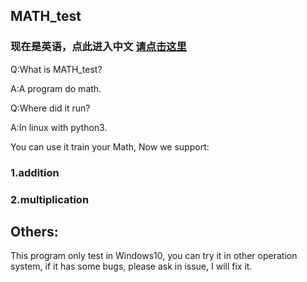 ## MATH_test
### 现在是英语，点此进入中文 [请点击这里](https://github.com/KEYS-ME/MATH_-/blob/master/README-CN.md)

Q:What is MATH_test?

A:A program do math.

Q:Where did it run?

A:In linux with python3.

You can use it train your Math, Now we support: 

### 1.addition

### 2.multiplication

## Others:

This program only test in Windows10, you can try it in other operation system, if it has some bugs, please ask in issue, I will fix it.